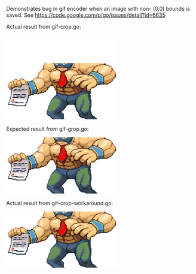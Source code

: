 Demonstrates bug in gif encoder when an image with non- (0,0) bounds is saved.
See https://code.google.com/p/go/issues/detail?id=6635


Actual result from gif-crop.go:

![](actual.gif)

Expected result from gif-grop.go:

![](expected.jpg)

Actual result from gif-crop-workaround.go:

![](actual.wa.gif)
